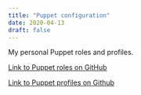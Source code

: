 ```yaml
---
title: "Puppet configuration"
date: 2020-04-13
draft: false
---
```


My personal Puppet roles and profiles.

[Link to Puppet roles on GitHub](https://github.com/maartenbeeckmans/puppet-role)

[Link to Puppet profiles on Github](https://github.com/maartenbeeckmans/puppet-profile)
